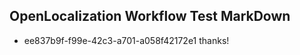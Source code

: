 ## OpenLocalization Workflow Test MarkDown
* ee837b9f-f99e-42c3-a701-a058f42172e1 
thanks!<!--HONumber=Mar16_HO2-->
